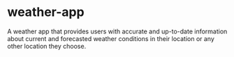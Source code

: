 # weather-app
A weather app that provides users with accurate and up-to-date information about current and forecasted weather conditions in their location or any other location they choose.
